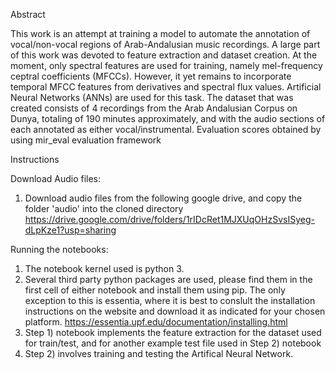 Abstract

This work is an attempt at training a model to automate the annotation of vocal/non-vocal regions of Arab-Andalusian music recordings. A large part of this work was devoted to feature extraction and dataset creation. At the moment, only spectral features are used for training, namely mel-frequency ceptral coefficients (MFCCs). However, it yet remains to incorporate temporal MFCC features from derivatives and spectral flux values. Artificial Neural Networks (ANNs) are used for this task. The dataset that was created consists of 4 recordings from the Arab Andalusian Corpus on Dunya, totaling of 190 minutes approximately, and with the audio sections of each annotated as either vocal/instrumental. Evaluation scores obtained by using mir_eval evaluation framework


Instructions

Download Audio files:
1. Download audio files from the following google drive, and copy the folder 'audio' into the cloned directory
https://drive.google.com/drive/folders/1rIDcRet1MJXUqOHzSvsISyeg-dLpKze1?usp=sharing


Running the notebooks:
1. The notebook kernel used is python 3.
2. Several third party python packages are used, please find them in the first cell of either notebook and install them using pip. The only exception to this is essentia, where it is best to conslult the installation instructions on the website and download it as indicated for your chosen platform. https://essentia.upf.edu/documentation/installing.html
3. Step 1) notebook implements the feature extraction for the dataset used for train/test, and for another example test file used in Step 2) notebook
4. Step 2) involves training and testing the Artifical Neural Network. 




